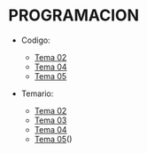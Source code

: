 # PROGRAMACION

- Codigo:
  - [Tema 02](Tema02/src/tema02/)
  - [Tema 04](Tema04/src/tema04/)
  - [Tema 05](Tema05/src/tema05/)

- Temario:
  - [Tema 02]()
  - [Tema 03]()
  - [Tema 04]()
  - [Tema 05]()()